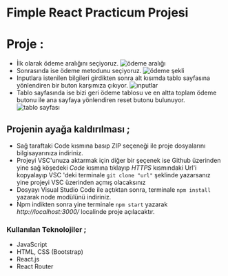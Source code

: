 # Fimple React Practicum Projesi

# Proje : 

- İlk olarak ödeme aralığını seçiyoruz. 
  ![ödeme aralığı](https://user-images.githubusercontent.com/82175798/190662441-47583657-0df3-4043-8625-b889b5088d7a.jpg)
- Sonrasında ise ödeme metodunu seçiyoruz. 
  ![ödeme şekli](https://user-images.githubusercontent.com/82175798/190662489-17cf97ee-031d-44b5-9de2-02ebd6af56dd.jpg)
- Inputlara istenilen bilgileri girdikten sonra alt kısımda tablo sayfasına yönlendiren bir buton karşımıza çıkıyor. 
  ![ınputlar](https://user-images.githubusercontent.com/82175798/190662500-a331c8e4-41a8-4ded-b7c5-bd533cca6bbe.jpg)
- Tablo sayfasında ise bizi geri ödeme tablosu ve en altta toplam ödeme butonu ile ana sayfaya yönlendiren reset butonu bulunuyor. 
  ![tablo sayfası](https://user-images.githubusercontent.com/82175798/190663533-d7f038e5-d915-43a8-87e8-82a359df6d66.jpg)

## Projenin ayağa kaldırılması ; 

- Sağ taraftaki Code kısmına basıp ZIP seçeneği ile proje dosyalarını bilgisayarınıza indiriniz.
- Projeyi VSC'unuza aktarmak için diğer bir  şeçenek ise Github üzerinden yine sağ köşedeki *Code* kısmına tıklayıp *HTTPS* kısmındaki Url'i kopyalayıp VSC 'deki terminale ``` git clone "url" ``` şeklinde yazarsanız yine projeyi VSC üzerinden açmış olacaksınız
- Dosyayı Visual Studio Code ile açtıktan sonra, terminale ``` npm install ``` yazarak node modülünü indiriniz.
- Npm indikten sonra yine terminale ``` npm start ``` yazarak *http://localhost:3000/* localinde proje açılacaktır. 

### Kullanılan Teknolojiler ; 

- JavaScript
- HTML, CSS (Bootstrap)
- React.js
- React Router 
